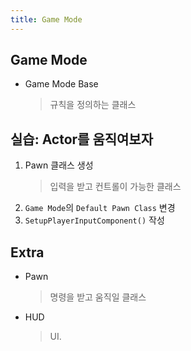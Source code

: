```yaml
---
title: Game Mode
---
```


## Game Mode

- Game Mode Base

  > 규칙을 정의하는 클래스

## 실습: Actor를 움직여보자

1. Pawn 클래스 생성
   > 입력을 받고 컨트롤이 가능한 클래스
2. `Game Mode`의 `Default Pawn Class` 변경
3. `SetupPlayerInputComponent()` 작성

## Extra

- Pawn
  > 명령을 받고 움직일 클래스
- HUD
  > UI.
